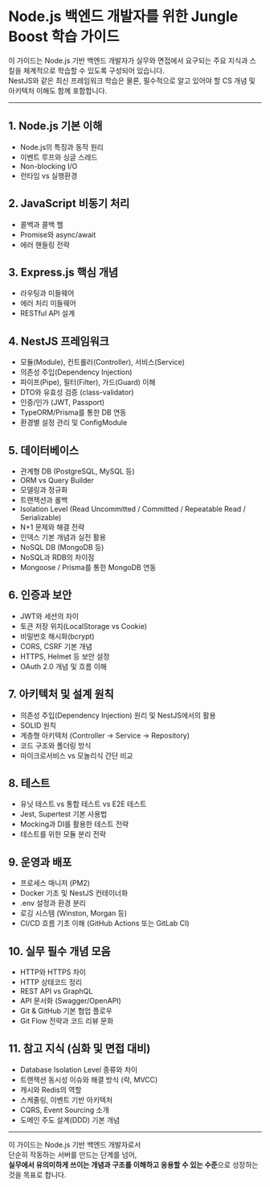 # Node.js 백엔드 개발자를 위한 Jungle Boost 학습 가이드

이 가이드는 Node.js 기반 백엔드 개발자가 실무와 면접에서 요구되는 주요 지식과 스킬을 체계적으로 학습할 수 있도록 구성되어 있습니다.  
NestJS와 같은 최신 프레임워크 학습은 물론, 필수적으로 알고 있어야 할 CS 개념 및 아키텍처 이해도 함께 포함합니다.

---

## 1. Node.js 기본 이해
- Node.js의 특징과 동작 원리
- 이벤트 루프와 싱글 스레드
- Non-blocking I/O
- 런타임 vs 실행환경

## 2. JavaScript 비동기 처리
- 콜백과 콜백 헬
- Promise와 async/await
- 에러 핸들링 전략

## 3. Express.js 핵심 개념
- 라우팅과 미들웨어
- 에러 처리 미들웨어
- RESTful API 설계

## 4. NestJS 프레임워크
- 모듈(Module), 컨트롤러(Controller), 서비스(Service)
- 의존성 주입(Dependency Injection)
- 파이프(Pipe), 필터(Filter), 가드(Guard) 이해
- DTO와 유효성 검증 (class-validator)
- 인증/인가 (JWT, Passport)
- TypeORM/Prisma를 통한 DB 연동
- 환경별 설정 관리 및 ConfigModule

## 5. 데이터베이스
- 관계형 DB (PostgreSQL, MySQL 등)
- ORM vs Query Builder
- 모델링과 정규화
- 트랜잭션과 롤백
- Isolation Level (Read Uncommitted / Committed / Repeatable Read / Serializable)
- N+1 문제와 해결 전략
- 인덱스 기본 개념과 실전 활용
- NoSQL DB (MongoDB 등)
- NoSQL과 RDB의 차이점
- Mongoose / Prisma를 통한 MongoDB 연동

## 6. 인증과 보안
- JWT와 세션의 차이
- 토큰 저장 위치(LocalStorage vs Cookie)
- 비밀번호 해시화(bcrypt)
- CORS, CSRF 기본 개념
- HTTPS, Helmet 등 보안 설정
- OAuth 2.0 개념 및 흐름 이해

## 7. 아키텍처 및 설계 원칙
- 의존성 주입(Dependency Injection) 원리 및 NestJS에서의 활용
- SOLID 원칙
- 계층형 아키텍처 (Controller → Service → Repository)
- 코드 구조와 폴더링 방식
- 마이크로서비스 vs 모놀리식 간단 비교

## 8. 테스트
- 유닛 테스트 vs 통합 테스트 vs E2E 테스트
- Jest, Supertest 기본 사용법
- Mocking과 DI를 활용한 테스트 전략
- 테스트를 위한 모듈 분리 전략

## 9. 운영과 배포
- 프로세스 매니저 (PM2)
- Docker 기초 및 NestJS 컨테이너화
- .env 설정과 환경 분리
- 로깅 시스템 (Winston, Morgan 등)
- CI/CD 흐름 기초 이해 (GitHub Actions 또는 GitLab CI)

## 10. 실무 필수 개념 모음
- HTTP와 HTTPS 차이
- HTTP 상태코드 정리
- REST API vs GraphQL
- API 문서화 (Swagger/OpenAPI)
- Git & GitHub 기본 협업 플로우
- Git Flow 전략과 코드 리뷰 문화

## 11. 참고 지식 (심화 및 면접 대비)
- Database Isolation Level 종류와 차이
- 트랜잭션 동시성 이슈와 해결 방식 (락, MVCC)
- 캐시와 Redis의 역할
- 스케줄링, 이벤트 기반 아키텍처
- CQRS, Event Sourcing 소개
- 도메인 주도 설계(DDD) 기본 개념

---

이 가이드는 Node.js 기반 백엔드 개발자로서  
단순히 작동하는 서버를 만드는 단계를 넘어,  
**실무에서 유의미하게 쓰이는 개념과 구조를 이해하고 응용할 수 있는 수준**으로 성장하는 것을 목표로 합니다.
